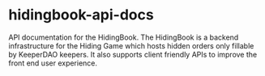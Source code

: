 # hidingbook-api-docs
API documentation for the HidingBook.  The HidingBook is a backend infrastructure for the Hiding Game which hosts hidden orders only fillable by KeeperDAO keepers. It also supports client friendly APIs to improve the front end user experience.
